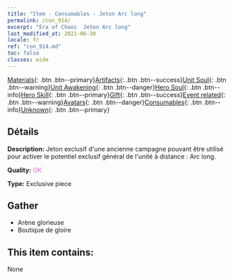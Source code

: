```yaml
---
title: "Item - Consumables - Jeton Arc long"
permalink: /con_914/
excerpt: "Era of Chaos  Jeton Arc long"
last_modified_at: 2021-06-30
locale: fr
ref: "con_914.md"
toc: false
classes: wide
---
```

 [Materials](/ItemsFR/){: .btn .btn--primary}[Artifacts](/ItemsFR/Artifacts/){: .btn .btn--success}[Unit Soul](/ItemsFR/UnitSoul/){: .btn .btn--warning}[Unit Awakening](/ItemsFR/UnitAwakening/){: .btn .btn--danger}[Hero Soul](/ItemsFR/HeroSoul/){: .btn .btn--info}[Hero Skill](/ItemsFR/HeroSkill/){: .btn .btn--primary}[Gift](/ItemsFR/Gift/){: .btn .btn--success}[Event related](/ItemsFR/Events/){: .btn .btn--warning}[Avatars](/ItemsFR/Avatars/){: .btn .btn--danger}[Consumables](/ItemsFR/Consumables/){: .btn .btn--info}[Unknown](/ItemsFR/Unknown/){: .btn .btn--primary}

## Détails
 **Description:** Jeton exclusif d'une ancienne campagne pouvant être utilisé pour activer le potentiel exclusif général de l'unité à distance : Arc long.

 **Quality:** <span style="color: #DA70D6">OK</span>

 **Type:** Exclusive piece

## Gather

*    Arène glorieuse 
*    Boutique de gloire 

## This item contains:

  None

